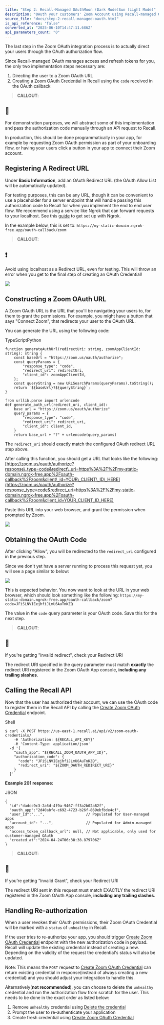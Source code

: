 ```yaml
---
title: "Step 2: Recall-Managed OAuthMoon (Dark Mode)Sun (Light Mode)"
description: "OAuth your customers' Zoom Account using Recall-managed OAuth."
source_file: "docs/step-2-recall-managed-oauth.html"
is_api_reference: "false"
converted_at: "2025-06-10T14:47:11.686Z"
api_parameters_count: "0"
---
```

The last step in the Zoom OAuth integration process is to actually direct your users through the OAuth authorization flow.

Since Recall-managed OAuth manages access and refresh tokens for you, the only two implementation steps necessary are:

1.  Directing the user to a Zoom OAuth URL
2.  Creating a [Zoom OAuth Credential](/reference/zoom_oauth_credentials_create.md) in Recall using the `code` received in the OAuth callback

> **CALLOUT**:

## 📘

For demonstration purposes, we will abstract some of this implementation and pass the authorization code manually through an API request to Recall.

In production, this should be done programmatically in your app, for example by requesting Zoom OAuth permission as part of your onboarding flow, or having your users click a button in your app to connect their Zoom account.

## Registering A Redirect URL

[](#registering-a-redirect-url)

Under **Basic Information**, add an OAuth Redirect URL (the OAuth Allow List will be automatically updated).

For testing purposes, this can be any URL, though it can be convenient to use a placeholder for a server endpoint that will handle passing this authorization code to Recall for when you implement the end to end user flow. We recommend using a service like Ngrok that can forward requests to your localhost. See this [guide](/docs/local-webhook-development#ngrok-setup.md) to get set up with Ngrok.

In the example below, this is set to: `https://my-static-domain.ngrok-free.app/oauth-callback/zoom`

> **CALLOUT**:

## ❗️

Avoid using localhost as a Redirect URL, even for testing. This will throw an error when you get to the final step of creating an OAuth Credential!

![](https://files.readme.io/67446cf-CleanShot_2024-08-01_at_11.57.45.png)

## Constructing a Zoom OAuth URL

[](#constructing-a-zoom-oauth-url)

A Zoom OAuth URL is the URL that you'll be navigating your users to, for them to grant the permissions. For example, you might have a button that says "Connect Zoom", that redirects your user to the OAuth URL.

You can generate the URL using the following code:

TypeScriptPython

```
function generateAuthUrl(redirectUri: string, zoomAppClientId: string): string {
    const baseUrl = "https://zoom.us/oauth/authorize";
    const queryParams = {
        "response_type": "code",
        "redirect_uri": redirectUri,
        "client_id": zoomAppClientId,
    };
    const queryString = new URLSearchParams(queryParams).toString();
    return `${baseUrl}?${queryString}`;
}

```

```
from urllib.parse import urlencode
def generate_auth_url(redirect_uri, client_id):
    base_url = "https://zoom.us/oauth/authorize"
    query_params = {
        "response_type": "code",
        "redirect_uri": redirect_uri,
        "client_id": client_id,
    }
    return base_url + "?" + urlencode(query_params)

```

The `redirect_uri` should exactly match the configured OAuth redirect URL step above.

After calling this function, you should get a URL that looks like the following: [https://zoom.us/oauth/authorize?response\_type=code&redirect\_uri=https%3A%2F%2Fmy-static-domain.ngrok-free.app%2Foauth-callback%2Fzoom&client\_id=YOUR\_CLIENT\_ID\_HERE](https://zoom.us/oauth/authorize?response_type=code&redirect_uri=https%3A%2F%2Fmy-static-domain.ngrok-free.app%2Foauth-callback%2Fzoom&client_id=YOUR_CLIENT_ID_HERE)

Paste this URL into your web browser, and grant the permission when prompted by Zoom.

![](https://files.readme.io/357bdcb-image.png)

## Obtaining the OAuth Code

[](#obtaining-the-oauth-code)

After clicking "Allow", you will be redirected to the `redirect_uri` configured in the previous step.

Since we don't yet have a server running to process this request yet, you will see a page similar to below:

![](https://files.readme.io/5628501-image.png)

This is expected behavior. You now want to look at the URL in your web browser, which should look something like the following: `https://my-static-domain.ngrok-free.app/oauth-callback/zoom?code=JFiSLNVIEejhfiJLmU6AuTnKZQ`

The value in the `code` query parameter is your OAuth code. Save this for the next step.

> **CALLOUT**:

## 🚧

If you're getting "Invalid redirect", check your Redirect URI

The redirect URI specified in the query parameter must match **exactly** the redirect URI registered in the Zoom OAuth App console, **including any trailing slashes**.

## Calling the Recall API

[](#calling-the-recall-api)

Now that the user has authorized their account, we can use the OAuth code to register them in the Recall API by calling the [Create Zoom OAuth Credential](/reference/zoom_oauth_credentials_create.md) endpoint.

Shell

```
$ curl -X POST https://us-east-1.recall.ai/api/v2/zoom-oauth-credentials/
	-H 'Authorization: ${RECALL_API_KEY}'
 	-H 'Content-Type: application/json'
  -d '{
    "oauth_app": "${RECALL_ZOOM_OAUTH_APP_ID}",
    "authorization_code": {
      "code": "JFiSLNVIEejhfiJLmU6AuTnKZQ",
      "redirect_uri": "${ZOOM_OAUTH_REDIRECT_URI}"
    }
  }'

```

**Example 201 response:**

JSON

```
{
  "id":"dadcc9c3-2a6d-4f9a-9467-ff3a2b02a82f",
  "oauth_app":"2d40abfe-c692-4723-b26f-869ebfbde4cf",
  "user_id":"...",                   // Populated for User-managed apps
  "account_id": "...",               // Populated for Admin-managed apps
  "access_token_callback_url": null, // Not applicable, only used for customer-managed OAuth
  "created_at":"2024-04-24T06:38:38.879706Z"
}

```

> **CALLOUT**:

## 🚧

If you're getting "Invalid Grant", check your Redirect URI

The redirect URI sent in this request must match EXACTLY the redirect URI registered in the Zoom OAuth App console, **including any trailing slashes**.

## Handling Re-authorization

[](#handling-re-authorization)

When a user revokes their OAuth permissions, their Zoom OAuth Credential will be marked with a `status` of `unhealthy` in Recall.

If the user tries to re-authorize your app, you should trigger [Create Zoom OAuth Credential](/reference/zoom_oauth_credentials_create.md) endpoint with the new authorization code in payload. Recall will update the existing credential instead of creating a new. Depending on the validity of the request the credential's status will also be updated.

Note: This means the `POST` request to [Create Zoom OAuth Credential](/reference/zoom_oauth_credentials_create.md) can return existing credential in response(instead of always creating a new credential) and you should adjust your integration to handle this.

Alternatively(**not recommended**), you can choose to delete the `unhealthy` credential and run the authorization flow from scratch for the user. This needs to be done in the exact order as listed below:

1.  Remove `unhealthy` credential using [Delete the credential](/reference/zoom_oauth_credentials_destroy.md)
2.  Prompt the user to re-authenticate your application
3.  Create fresh credential using [Create Zoom OAuth Credential](/reference/zoom_oauth_credentials_create.md)
